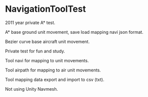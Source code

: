 # NavigationToolTest

2011 year private A* test.

A* base ground unit movement, save load mapping navi json format.

Bezier curve base aircraft unit movement.

Private test for fun and study.

Tool navi for mapping to unit movements. 

Tool airpath for mapping to air unit movements.

Tool mapping data export and import to csv (txt).

Not using Unity Navmesh.
